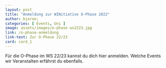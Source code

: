 ```yaml
---
layout: post
title: "Anmeldung zur WINitiative O-Phase 2022"
author: bjarne;
categories: [ Events, Uni ]
image: assets/images/o-phase ws2223.jpg
link: /o-phase-anmeldung
link-text: Zur O-Phase 22/23
card: card_1
---
```

Für die O-Phase im WS 22/23 kannst du dich hier anmelden. Welche Events wir Veranstalten erfährst du ebenfalls.
